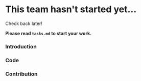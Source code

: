 # This team hasn't started yet...

Check back later!

**Please read `tasks.md` to start your work.**
 
### **Introduction**
 
 
### **Code**
 
### **Contribution**
